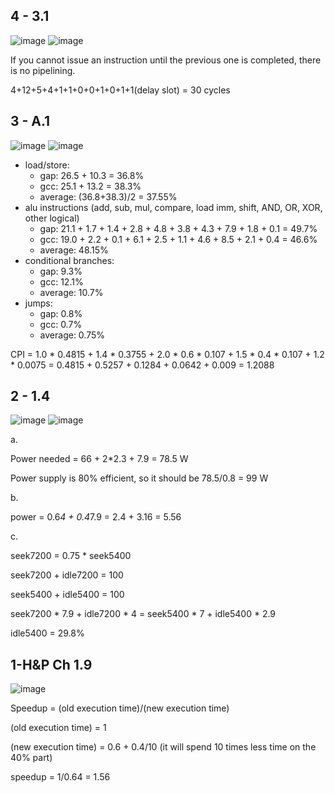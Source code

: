 ## 4 - 3.1
![image](https://github.com/coolnikitav/coding-lessons/assets/30304422/ebc33478-ee37-4e16-bfdd-004f5ba9bfd6)
![image](https://github.com/coolnikitav/coding-lessons/assets/30304422/7e911438-e85d-4224-a0dd-23b5986f4120)

If you cannot issue an instruction until the previous one is completed, there is no pipelining.

4+12+5+4+1+1+0+0+1+0+1+1(delay slot) = 30 cycles

## 3 - A.1
![image](https://github.com/coolnikitav/coding-lessons/assets/30304422/79e01d59-65c1-412b-9c83-fcbeca14995f)
![image](https://github.com/coolnikitav/coding-lessons/assets/30304422/6698e028-bcd0-4bbc-a915-4832f2dab383)

- load/store:
  - gap: 26.5 + 10.3 = 36.8%
  - gcc: 25.1 + 13.2 = 38.3%
  - average: (36.8+38.3)/2 = 37.55%
- alu instructions (add, sub, mul, compare, load imm, shift, AND, OR, XOR, other logical)
  - gap: 21.1 + 1.7 + 1.4 + 2.8 + 4.8 + 3.8 + 4.3 + 7.9 + 1.8 + 0.1 = 49.7%
  - gcc: 19.0 + 2.2 + 0.1 + 6.1 + 2.5 + 1.1 + 4.6 + 8.5 + 2.1 + 0.4 = 46.6%
  - average: 48.15%
- conditional branches:
  - gap: 9.3%
  - gcc: 12.1%
  - average: 10.7%
- jumps:
  - gap: 0.8%
  - gcc: 0.7%
  - average: 0.75%
 
CPI = 1.0 * 0.4815 + 1.4 * 0.3755 + 2.0 * 0.6 * 0.107 + 1.5 * 0.4 * 0.107 + 1.2 * 0.0075 = 0.4815 + 0.5257 + 0.1284 + 0.0642 + 0.009 = 1.2088

## 2 - 1.4
![image](https://github.com/coolnikitav/coding-lessons/assets/30304422/974d3f7c-608b-4ea9-ab45-03aaa225bf7d)
![image](https://github.com/coolnikitav/coding-lessons/assets/30304422/dd261a1e-45ab-4a76-8467-4602f1e459b4)

a.

Power needed = 66 + 2*2.3 + 7.9 = 78.5 W

Power supply is 80% efficient, so it should be 78.5/0.8 = 99 W

b.

power = 0.6*4 + 0.4*7.9 = 2.4 + 3.16 = 5.56

c.

seek7200 = 0.75 * seek5400

seek7200 + idle7200 = 100

seek5400 + idle5400 = 100

seek7200 * 7.9 + idle7200 * 4 = seek5400 * 7 + idle5400 * 2.9

idle5400 = 29.8%

## 1-H&P Ch 1.9
![image](https://github.com/coolnikitav/coding-lessons/assets/30304422/240a927a-acc1-4307-a87e-8188a0dffcc5)

Speedup = (old execution time)/(new execution time)

(old execution time) = 1

(new execution time) = 0.6 + 0.4/10 (it will spend 10 times less time on the 40% part)

speedup = 1/0.64 = 1.56

